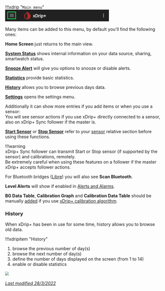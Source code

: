 !!!xdrip "`Main menu`"  
    <img src="../../images/hamburger_menu.png" style="zoom:60%;" />  

Many items can be added to this menu, by default you'll find the following ones:

**Home Screen** just returns to the main view.

[**System Status**](../../troubleshoot/systemstatus/) shows internal information on your data source, sharing, smartwatch status.

[**Snooze Alert**](../alarms/#snooze-alert) will give you options to snooze or disable alerts.

[**Statistics**](../statistics/) provide basic statistics.

[**History**](#history) allows you to browse previous days data.

[**Settings**](../settings/) opens the settings menu.

Additionally it can show more entries if you add items or when you use a sensor:  
You will see sensor actions if you use xDrip+ directly connected to a sensor, also on xDrip+ Sync follower if the master is.

**[Start Sensor](../startsensor)** or **[Stop Sensor](../stopsensor)** refer to your [sensor](../../install/datasource/#sensor-selection) relative section before using these functions.

!!!warning  
    xDrip+ Sync follower can transmit Start or Stop sensor (if supported by the sensor) and calibrations, remotely.  
    Be extremely careful when using these features on a follower if the master xDrip+ accepts follower actions.

For Bluetooth bridges ([Libre](../../install/libreBT/)) you will also see **Scan Bluetooth**.

**Level Alerts** will show if enabled in [Alerts and Alarms](../alarms/#glucose-level-alert-list).

**BG Data Table**, **Calibration Graph** and **Calibration Data Table** should be manually [added](../lesscommon) if you use [xDrip+ calibration algorithm](../../calibrate/calibrate/#native-and-xdrip-algorithms).

### History

When xDrip+ has been in use for some time, history allows you to browse old data.

!!!xdripitem "History"  

1. browse the previous number of day(s)
2. browse the next number of day(s)
3. define the number of days displayed on the screen (from 1 to 14)
4. enable or disable statistics

<img src="../images/M-HIS1.png" style="zoom:75%;" />

</br>

[*Last modified 28/3/2022*](https://github.com/NightscoutFoundation/xDrip/releases/tag/2022.03.27)
